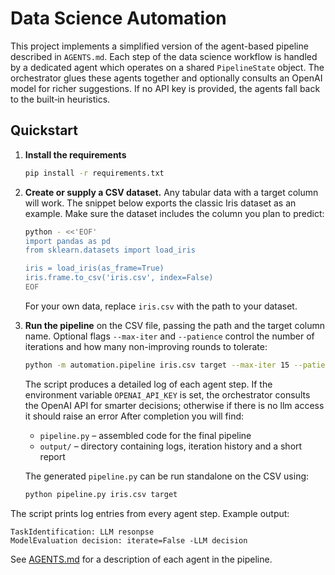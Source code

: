 # Data Science Automation

This project implements a simplified version of the agent-based pipeline
described in `AGENTS.md`. Each step of the data science workflow is handled by a
dedicated agent which operates on a shared `PipelineState` object. The
orchestrator glues these agents together and optionally consults an OpenAI model
for richer suggestions. If no API key is provided, the agents fall back to the
built‑in heuristics.

## Quickstart

1. **Install the requirements**

   ```bash
   pip install -r requirements.txt
   ```

2. **Create or supply a CSV dataset.**  Any tabular data with a target column will
   work.  The snippet below exports the classic Iris dataset as an example. Make
   sure the dataset includes the column you plan to predict:

   ```bash
   python - <<'EOF'
   import pandas as pd
   from sklearn.datasets import load_iris

   iris = load_iris(as_frame=True)
   iris.frame.to_csv('iris.csv', index=False)
   EOF
   ```

   For your own data, replace `iris.csv` with the path to your dataset.

3. **Run the pipeline** on the CSV file, passing the path and the target column
   name. Optional flags `--max-iter` and `--patience` control the number of
   iterations and how many non-improving rounds to tolerate:

   ```bash
   python -m automation.pipeline iris.csv target --max-iter 15 --patience 3
   ```

   The script produces a detailed log of each agent step. If the environment
   variable `OPENAI_API_KEY` is set, the orchestrator consults the OpenAI API for
   smarter decisions; otherwise if there is no llm access it should raise an error
   After completion you will find:

   - `pipeline.py` – assembled code for the final pipeline
   - `output/` – directory containing logs, iteration history and a short report

   The generated `pipeline.py` can be run standalone on the CSV using:

   ```bash
   python pipeline.py iris.csv target
   ```

The script prints log entries from every agent step.  Example output:

```
TaskIdentification: LLM resonpse
ModelEvaluation decision: iterate=False -LLM decision 
```

See [AGENTS.md](AGENTS.md) for a description of each agent in the pipeline.
